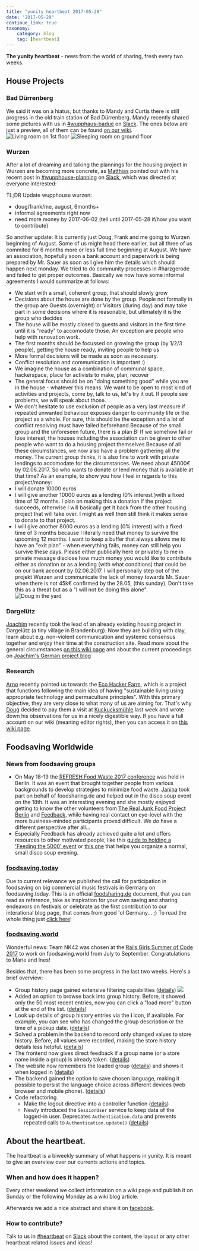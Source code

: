 ```yaml
---
title: "yunity heartbeat 2017-05-28"
date: "2017-05-29"
continue_link: true
taxonomy:
    category: blog
    tag: [heartbeat]
---
```


**The yunity heartbeat** - news from the world of sharing, fresh every two weeks.

## House Projects

### Bad Dürrenberg

We said it was on a hiatus, but thanks to Mandy and Curtis there is still progress in the old train station of Bad Dürrenberg. Mandy recently shared some pictures with us in [#wupphaus-badue](https://yunity.slack.com/messages/C0KPUD3L7/) on [Slack](https://slackin.yunity.org/). The ones below are just a preview, all of them can be found [on our wiki](https://yunity.atlassian.net/wiki/pages/viewpage.action?pageId=91131426).
![Living room on 1st floor](livingroom.jpg)
![Sleeping room on ground floor](sleepingroom.jpg)

### Wurzen

After a lot of dreaming and talking the plannings for the housing project in Wurzen are becoming more concrete, as [Matthias](https://github.com/NerdyProjects) pointed out with his recent post in [#wupphouse-planning](https://yunity.slack.com/messages/C3RS56Z38/) on [Slack](https://slackin.yunity.org/), which was directed at everyone interested: 

TL;DR Update wupphouse wurzen:
- doug/frank/me, august, 6months+
- informal agreements right now
- need more money by 2017-06-02 (tell until 2017-05-28 if/how you want to contribute)

So another update:
It is currently just Doug, Frank and me going to Wurzen beginning of August. Some of us might head there earlier, but all three of us commited for 6 months more or less full time beginning at August.
We have an association, hopefully soon a bank account and paperwork is being prepared by Mr. Sauer as soon as I give him the details which should happen next monday.
We tried to do community processes in #harzgerode and failed to get proper outcomes. Basically we now have some informal agreements I would summarize at follows:
- We start with a small, coherent group, that should slowly grow
- Decisions about the house are done by the group. People not formally in the group are Guests (overnight) or Visitors (during day) and may take part in some decisions where it is reasonable, but ultimately it is the group who decides
- The house will be mostly closed to guests and visitors in the first time until it is "ready" to accomodate those. An exception are people who help with renovation work.
- The first months should be focussed on growing the group (by 1/2/3 people), getting the house ready, inviting people to help us
- More formal decisions will be made as soon as necessary.
- Conflict resolution and communication is important :)
- We imagine the house as a combination of communal space, hackerspace, place for activists to make, plan, recover
- The general focus should be on "doing something good" while you are in the house - whatever this means. We want to be open to most kind of activities and projects, come by, talk to us, let's try it out. If people see problems, we will speak about those.
- We don't hesitate to use exclusion of people as a very last measure if repeated unwanted behaviour exposes danger to community life or the project as a whole. For sure, this should be the exception and a lot of conflict resolving must have failed beforehand.Because of the small group and the unforeseen future, there is a plan B:
If we somehow fail or lose interest, the houses including the association can be given to other people who want to do a housing project themselves.Because of all these circumstances, we now also have a problem gathering all the money. The current group thinks, it is also fine to work with private lendings to accomodate for the circumstances. We need about 45000€ by 02.06.2017. So who wants to donate or lend money that is available at that time?
As an example, to show you how I feel in regards to this project/money:
- I will donate 10000 euros
- I will give another 10000 euros as a lending (0% interest )with a fixed time of 12 months. I plan on making this a donation if the project succeeds, otherwise I will basically get it back from the other housing project that will take over. I might as well then still think it makes sense to donate to that project.
- I will give another 8000 euros as a lending (0% interest) with a fixed time of 3 months because I literally need that money to survive the upcoming 12 months. I want to keep a buffer that always allows me to have an "exit plan" - when everything fails, money can still help you survive these days.
Please either publically here or privately to me in private message disclose how much money you would like to contribute either as donation or as a lending (with what conditions) that could be on our bank account by 02.06.2017.
I will personally step out of the projekt Wurzen and communicate the lack of money towards Mr. Sauer when there is not 45k€ confirmed by the 28.05, (this sunday). Don't take this as a threat but as a "I will not be doing this alone".
![Doug in the yard](dougintheyard.jpg)

### Dargelütz

[Joachim](https://yunity.atlassian.net/wiki/display/~Joachim+Thome) recently took the lead of an already existing housing project in Dargelütz (a tiny village in Brandenburg). Now they are building with clay, learn about e.g. non-violent communication and systemic consensus together and enjoy their time at the construction site. Read more about the general circumstances [on this wiki page](https://yunity.atlassian.net/wiki/display/YUN/Dargeluetz+near+Parchim) and about the current proceedings on [Joachim's German project blog](http://dargeluetz.weebly.com/blog) 

### Research

[Arno](https://yunity.atlassian.net/wiki/users/viewuserprofile.action?username=Arno) recently pointed us towards the [Eco Hacker Farm](https://wiki.ecohackerfarm.org/start), which is a project that functions following the main idea of having "sustainable living using appropriate technology and permaculture principles". With this primary objective, they are very close to what many of us are aiming for. That's why [Doug](https://yunity.atlassian.net/wiki/pages/viewpage.action?pageId=4227232) decided to pay them a visit at [Kuckucksmühle](https://wiki.ecohackerfarm.org/kuckucksmuehle:start) last week and wrote down his observations for us in a nicely digestible way. If you have a full account on our wiki (meaning editor rights), then you can access it on [this wiki page](https://yunity.atlassian.net/wiki/pages/viewpage.action?pageId=91132229).

## Foodsaving Worldwide

### News from foodsaving groups 

- On May 18-19 the [REFRESH Food Waste 2017 conference](http://eu-refresh.org/conference2017) was held in Berlin. It was an event that brought together people from various backgrounds to develop strategies to minimize food waste. [Janina](https://yunity.atlassian.net/wiki/spaces/~Janina) took part on behalf of foodsharing.de and helped out in the disco soup event on the 18th. It was an interesting evening and she mostly enjoyed getting to know the other volunteers from [The Real Junk Food Project Berlin](https://realjunkfoodberlin.wordpress.com/about/) and [Feedback](http://feedbackglobal.org/), while having real contact on eye-level with the more business-minded participants proved difficult. We _do_ have a different perspective after all...
- Especially Feedback has already achieved quite a lot and offers resources to other motivated people, like this [guide to holding a 'Feeding the 5000' event](http://feedbackglobal.org/wp-content/uploads/2016/12/F5K-The-Introductory-Toolkit-1.pdf) or [this one](http://feedbackglobal.org/wp-content/uploads/2016/12/F5K-Disco-Chop-Small-Scale-Event-Toolkit.pdf) that helps you organize a normal, small disco soup evening.

### [foodsaving.today](https://foodsaving.today)

Due to current relevance we published the call for participation in foodsaving on big commercial music festivals in Germany on foodsaving.today. This is an official [foodsharing.de](https://foodsharing.de) document, that you can read as reference, take as inspiration for your own saving and sharing endeavors on festivals or celebrate as the first contribution to our interational blog page, that comes from good 'ol Germany... ;) To read the whole thing just [click here](https://foodsaving.today/en/blog/2017/05/14/foodsharingde-festival-call)!

### [foodsaving.world](https://foodsaving.world)

Wonderful news: Team NK42 was chosen at the [Rails Girls Summer of Code 2017](https://railsgirlssummerofcode.org/blog/2017-05-22-teams-2017) to work on foodsaving.world from July to September. Congratulations to Marie and Ines!

Besides that, there has been some progress in the last two weeks. Here's a brief overview:

- Group history page gained extensive filtering capabilities ([details](https://github.com/yunity/foodsaving-frontend/pull/449)) ![](fstool.historyfilter.png)
- Added an option to browse back into group history. Before, it showed only the 50 most recent entries, now you can click a "load more" button at the end of the list. ([details](https://github.com/yunity/foodsaving-frontend/pull/494))
- Look up details of group history entries via the **i** icon, if available. For example, you can see who has changed the group description or the time of a pickup date. ([details](https://github.com/yunity/foodsaving-frontend/pull/494))
- Solved a problem in the backend to record only changed values to store history. Before, all values were recorded, making the store history details less helpful. ([details](https://github.com/yunity/foodsaving-backend/pull/298))
- The frontend now gives direct feedback if a group name (or a store name inside a group) is already taken. ([details](https://github.com/yunity/foodsaving-backend/pull/495))
- The website now remembers the loaded group ([details](https://github.com/yunity/foodsaving-frontend/pull/471)) and shows it when logged in ([details](https://github.com/yunity/foodsaving-frontend/pull/497))
- The backend gained the option to save chosen language, making it possible to persist the language choice across different devices (web browser and mobile phone). ([details](https://github.com/yunity/foodsaving-backend/pull/299))
- Code refactoring
  - Make the logout directive into a controller function ([details](https://github.com/yunity/foodsaving-frontend/pull/482))
  - Newly introduced the `SessionUser` service to keep data of the logged-in user. Deprecates `Authentication.data` and prevents repeated calls to `Authentication.update()` ([details](https://github.com/yunity/foodsaving-frontend/pull/499))


## About the heartbeat.

The heartbeat is a biweekly summary of what happens in yunity. It is meant to give an overview over our currents actions and topics.

### When and how does it happen?

Every other weekend we collect information on a wiki page and publish it on Sunday or the following Monday as a wiki blog article.

Afterwards we add a nice abstract and share it on [facebook](https://www.facebook.com/yunity.org/).

### How to contribute?

Talk to us in [#heartbeat](https://yunity.slack.com/messages/heartbeat/) on [Slack](https://slackin.yunity.org) about the content, the layout or any other heartbeat related issues and ideas!